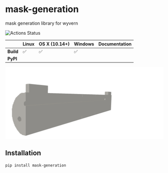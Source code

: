 # mask-generation
mask generation library for wyvern 

![Actions Status](https://github.com/ly16302/mask/workflows/cibuildwheel/badge.svg)


|| **Linux** | **OS X (10.14+)** | **Windows** | **Documentation**|
|:------|:-----|:-----|:-----|:-----|
|**Build**| ✅ | ✅ | ✅ | 
|**PyPI**| |

![alt text](https://github.com/ly16302/mask/blob/main/_static/lamp_3.png?raw=true)


## Installation

```bash
pip install mask-generation
```
